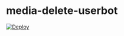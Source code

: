 # media-delete-userbot

[![Deploy](https://www.herokucdn.com/deploy/button.svg)](https://heroku.com/deploy?template=https://github.com/kidiloskahyper45/media-delete-userbot.git)
